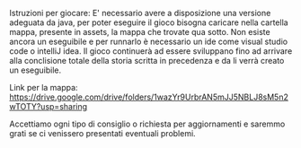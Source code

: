 Istruzioni per giocare:
E' necessario avere a disposizione una versione adeguata da java, per poter eseguire il gioco bisogna caricare nella cartella mappa, presente in assets, la mappa che trovate qua sotto.
Non esiste ancora un eseguibile e per runnarlo è necessario un ide come visual studio code o intelliJ idea.
Il gioco continuerà ad essere sviluppano fino ad arrivare alla conclisione totale della storia scritta in precedenza e da li verrà creato un eseguibile.

Link per la mappa:
https://drive.google.com/drive/folders/1wazYr9UrbrAN5mJJ5NBLJ8sM5n2wTOTY?usp=sharing

Accettiamo ogni tipo di consiglio o richiesta per aggiornamenti e saremmo grati se ci venissero presentati eventuali problemi.
